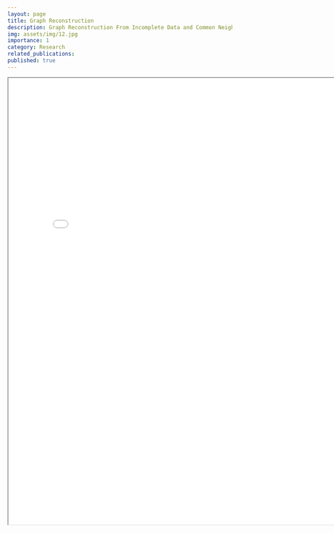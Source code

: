 ```yaml
---
layout: page
title: Graph Reconstruction
description: Graph Reconstruction From Incomplete Data and Common Neighbors Information
img: assets/img/12.jpg
importance: 1
category: Research
related_publications:
published: true
---
```


<!-- Every project has a beautiful feature showcase page.
It's easy to include images in a flexible 3-column grid format.
Make your photos 1/3, 2/3, or full width.

To give your project a background in the portfolio page, just add the img tag to the front matter like so:

    ---
    layout: page
    title: project
    description: a project with a background image
    img: /assets/img/12.jpg
    --- -->

<iframe src="/assets/pdf/Poster Mobility.pdf" width="800px" height="1000px" />
